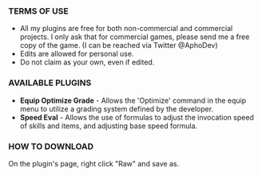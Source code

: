 ### TERMS OF USE
* All my plugins are free for both non-commercial and commercial projects. I only ask that for commercial games, please send me a free copy of the game. (I can be reached via Twitter @AphoDev)
* Edits are allowed for personal use.
* Do not claim as your own, even if edited.

### AVAILABLE PLUGINS
* **Equip Optimize Grade** - Allows the 'Optimize' command in the equip menu to utilize a grading system defined by the developer.
* **Speed Eval** - Allows the use of formulas to adjust the invocation speed of skills and items, and adjusting base speed formula.

### HOW TO DOWNLOAD
On the plugin's page, right click "Raw" and save as.
